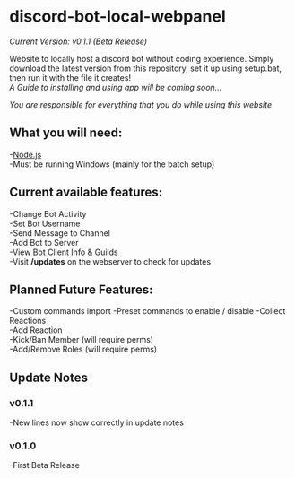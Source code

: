 # discord-bot-local-webpanel

*Current Version: v0.1.1 (Beta Release)*

Website to locally host a discord bot without coding experience.
Simply download the latest version from this repository, set it up using setup.bat, then run it with the file it creates!  
*A Guide to installing and using app will be coming soon...*

*You are responsible for everything that you do while using this website*

## What you will need:

-[Node.js](https://nodejs.org/en/download/)  
-Must be running Windows (mainly for the batch setup)

## Current available features:

-Change Bot Activity  
-Set Bot Username  
-Send Message to Channel  
-Add Bot to Server  
-View Bot Client Info & Guilds  
-Visit **/updates** on the webserver to check for updates

## Planned Future Features:

-Custom commands import
-Preset commands to enable / disable
-Collect Reactions  
-Add Reaction  
-Kick/Ban Member (will require perms)  
-Add/Remove Roles (will require perms)  

## Update Notes

### v0.1.1  
-New lines now show correctly in update notes

### v0.1.0  
-First Beta Release  
